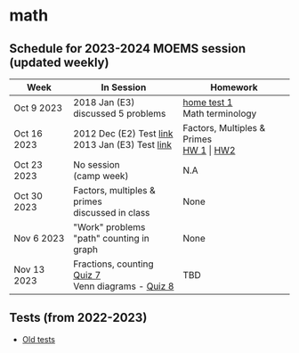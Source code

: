 # math

## Schedule for 2023-2024 MOEMS session (updated weekly)
|Week | In Session | Homework |
------|---------|-----------|
|Oct 9 2023 | 2018 Jan (E3) <br/> discussed 5 problems | [home test 1](https://forms.gle/UaJzM274Lej5YvZb7) <br/> Math terminology |
|Oct 16 2023 | 2012 Dec (E2) Test [link](https://forms.gle/poa6dzmpFWCVXhJZ6)  <br/> 2013 Jan (E3) Test [link](https://forms.gle/JjjzkS6uTXTgG1X56) | Factors, Multiples & Primes <br/> [HW 1](https://forms.gle/QvTtwDoeedWtJRwa9) \| [HW2](https://forms.gle/HvuANMX2e16QwfZi9) |
|Oct 23 2023 | No session <br/>(camp week) | N.A | 
|Oct 30 2023 |Factors, multiples & primes <br/> discussed in class | None | 
|Nov 6 2023 |"Work" problems <br/> "path" counting in graph |None | 
|Nov 13 2023 | Fractions, counting [Quiz 7](https://forms.gle/YkBjTzwWdVgAgDDq5) <br/>Venn diagrams - [Quiz 8](https://forms.gle/eDZxGm8Xywx5u3ceA)|TBD | 



## Tests (from 2022-2023)
- [Old tests](README_2022.md)

